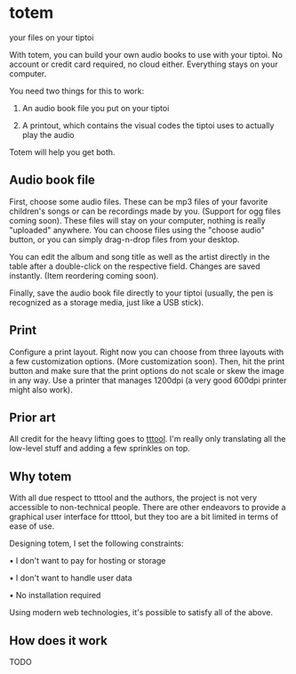 # totem

your files on your tiptoi

With totem, you can build your own audio books to use with your tiptoi. No account or credit card required, no cloud either. Everything stays on your computer.

You need two things for this to work:

1. An audio book file you put on your tiptoi

2. A printout, which contains the visual codes the tiptoi uses to actually play the audio

Totem will help you get both.

## Audio book file

First, choose some audio files. These can be mp3 files of your favorite children's songs or can be recordings made by you. (Support for ogg files coming soon). These files will stay on your computer, nothing is really "uploaded" anywhere. You can choose files using the "choose audio" button, or you can simply drag-n-drop files from your desktop.

You can edit the album and song title as well as the artist directly in the table after a double-click on the respective field. Changes are saved instantly. (Item reordering coming soon).

Finally, save the audio book file directly to your tiptoi (usually, the pen is recognized as a storage media, just like a USB stick).

## Print

Configure a print layout. Right now you can choose from three layouts with a few customization options. (More customization soon). Then, hit the print button and make sure that the print options do not scale or skew the image in any way. Use a printer that manages 1200dpi (a very good 600dpi printer might also work).

## Prior art

All credit for the heavy lifting goes to [tttool](https://github.com/entropia/tip-toi-reveng). I'm really only translating all the low-level stuff and adding a few sprinkles on top.

## Why totem

With all due respect to tttool and the authors, the project is not very accessible to non-technical people. There are other endeavors to provide a graphical user interface for tttool, but they too are a bit limited in terms of ease of use.

Designing totem, I set the following constraints:

• I don't want to pay for hosting or storage

• I don't want to handle user data

• No installation required

Using modern web technologies, it's possible to satisfy all of the above.

## How does it work

TODO 
